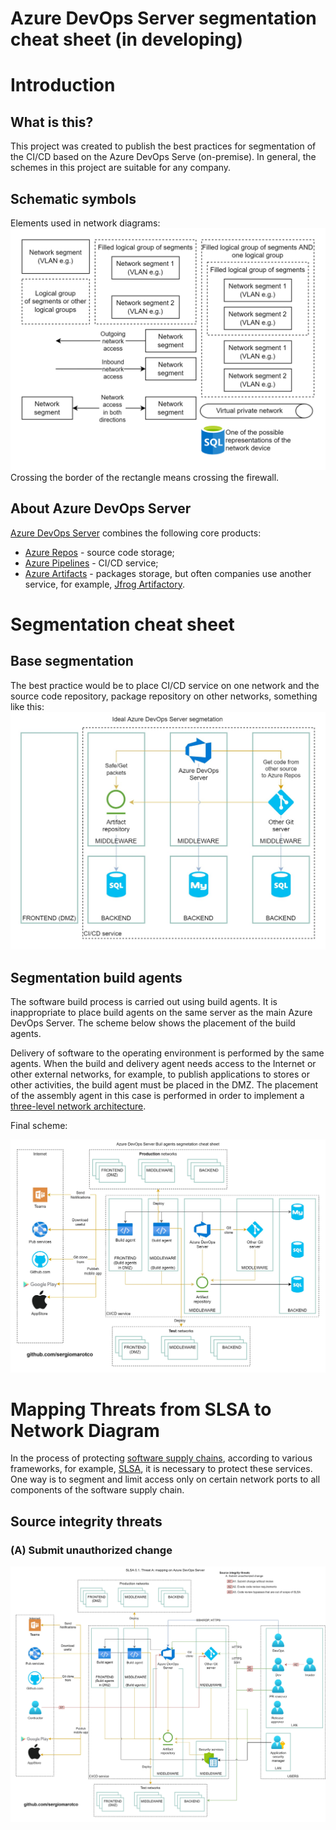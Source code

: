 # Azure DevOps Server segmentation cheat sheet (in developing)
# Introduction
## What is this?
This project was created to publish the best practices for segmentation of the CI/CD based on the Azure DevOps Serve (on-premise). In general, the schemes in this project are suitable for any company.
## Schematic symbols
Elements used in network diagrams:<br/>
![Schematic symbols](https://github.com/sergiomarotco/Azure-DevOps-Server-segmentation-cheat-sheet/blob/main/Assets/Network_Segmentation_Cheat_Sheet_Schematic_symbols.drawio.png)<br/>
Crossing the border of the rectangle means crossing the firewall.
## About Azure DevOps Server
[Azure DevOps Server](https://azure.microsoft.com/services/devops/server/) combines the following core products:
- [Azure Repos](https://azure.microsoft.com/services/devops/repos/) - source code storage;
- [Azure Pipelines](https://azure.microsoft.com/services/devops/pipelines/) - CI/CD service;
- [Azure Artifacts](https://azure.microsoft.com/services/devops/artifacts/) - packages storage, but often companies use another service, for example, [Jfrog Artifactory](https://jfrog.com/artifactory/).

# Segmentation cheat sheet
## Base segmentation
The best practice would be to place CI/CD service on one network and the source code repository, package repository on other networks, something like this:
![base segmentation](https://raw.githubusercontent.com/sergiomarotco/Azure-DevOps-Server-segmentation-cheat-sheet/main/Assets/Azure-DevOps-Server-segmentation-cheat-sheet.Separate%20CiCd.jpg)
## Segmentation build agents
The software build process is carried out using build agents. It is inappropriate to place build agents on the same server as the main Azure DevOps Server. The scheme below shows the placement of the build agents.

Delivery of software to the operating environment is performed by the same agents. When the build and delivery agent needs access to the Internet or other external networks, for example, to publish applications to stores or other activities, the build agent must be placed in the DMZ. The placement of the assembly agent in this case is performed in order to implement a [three-level network architecture](https://github.com/sergiomarotco/OWASP-Network-segmentation-cheat-sheet#three-layer-network-architecture).

Final scheme:

![Segmentation build agents](https://raw.githubusercontent.com/sergiomarotco/Azure-DevOps-Server-segmentation-cheat-sheet/main/Assets/Azure-DevOps-Server-segmentation-cheat-sheet.BuildAgents.jpg)
# Mapping Threats from SLSA to Network Diagram
In the process of protecting [software supply chains](https://en.wikipedia.org/wiki/Software_supply_chain), according to various frameworks, for example, [SLSA](https://github.com/slsa-framework/slsa), it is necessary to protect these services. One way is to segment and limit access only on certain network ports to all components of the software supply chain.
## Source integrity threats
### (A) Submit unauthorized change
![Azure DevOps Server segmentation](https://raw.githubusercontent.com/sergiomarotco/Azure-DevOps-Server-segmentation-cheat-sheet/main/Assets/Azure-DevOps-Server-segmentation-cheat-sheet.%20SLSA.%20A.jpg)<br/>
